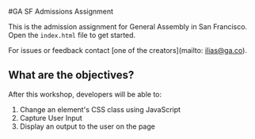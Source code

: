 #GA SF Admissions Assignment

This is the admission assignment for General Assembly in San Francisco. Open the `index.html` file to get started.

For issues or feedback contact [one of the creators](mailto: ilias@ga.co).

## What are the objectives?
After this workshop, developers will be able to:

1) Change an element's CSS class using JavaScript
2) Capture User Input
3) Display an output to the user on the page